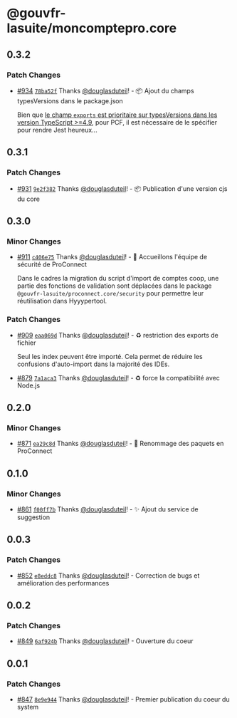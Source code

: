 # @gouvfr-lasuite/moncomptepro.core

## 0.3.2

### Patch Changes

- [#934](https://github.com/numerique-gouv/moncomptepro/pull/934) [`78ba52f`](https://github.com/numerique-gouv/moncomptepro/commit/78ba52f246fbb54e7b778347d47b9e05a55f6a71) Thanks [@douglasduteil](https://github.com/douglasduteil)! - 📦️ Ajout du champs typesVersions dans le package.json

  Bien que [le champ `exports` est prioritaire sur typesVersions dans les version TypeScript >=4.9](https://www.typescriptlang.org/docs/handbook/release-notes/typescript-4-9.html#exports-is-prioritized-over-typesversions), pour PCF, il est nécessaire de le spécifier pour rendre Jest heureux...

## 0.3.1

### Patch Changes

- [#931](https://github.com/numerique-gouv/moncomptepro/pull/931) [`9e2f382`](https://github.com/numerique-gouv/moncomptepro/commit/9e2f382a896330868e91f18c14978874e78691a9) Thanks [@douglasduteil](https://github.com/douglasduteil)! - 📦️ Publication d'une version cjs du core

## 0.3.0

### Minor Changes

- [#911](https://github.com/numerique-gouv/moncomptepro/pull/911) [`c406e75`](https://github.com/numerique-gouv/moncomptepro/commit/c406e7528fd74ee7efc49fb3dca7ddfa7cf32ddd) Thanks [@douglasduteil](https://github.com/douglasduteil)! - 👮 Accueillons l'équipe de sécurité de ProConnect

  Dans le cadres la migration du script d'import de comptes coop, une partie des fonctions de validation sont déplacées dans le package `@gouvfr-lasuite/proconnect.core/security` pour permettre leur réutilisation dans Hyyypertool.

### Patch Changes

- [#909](https://github.com/numerique-gouv/moncomptepro/pull/909) [`eaa069d`](https://github.com/numerique-gouv/moncomptepro/commit/eaa069dc8a19134bd2b30ba1a4c451dc6d13f2ec) Thanks [@douglasduteil](https://github.com/douglasduteil)! - ♻️ restriction des exports de fichier

  Seul les index peuvent être importé. Cela permet de réduire les confusions d'auto-import dans la majorité des IDEs.

- [#879](https://github.com/numerique-gouv/moncomptepro/pull/879) [`7a1aca3`](https://github.com/numerique-gouv/moncomptepro/commit/7a1aca395ed260ad77bd764e160eda48a66c54f9) Thanks [@douglasduteil](https://github.com/douglasduteil)! - :recycle: force la compatibilité avec Node.js

## 0.2.0

### Minor Changes

- [#871](https://github.com/numerique-gouv/moncomptepro/pull/871) [`ea29c8d`](https://github.com/numerique-gouv/moncomptepro/commit/ea29c8d6f5f63d7affef692470e9ac03763d0835) Thanks [@douglasduteil](https://github.com/douglasduteil)! - 🚚 Renommage des paquets en ProConnect

## 0.1.0

### Minor Changes

- [#861](https://github.com/numerique-gouv/moncomptepro/pull/861) [`f00ff7b`](https://github.com/numerique-gouv/moncomptepro/commit/f00ff7bed2d79f53712793c98f3a171d2a666748) Thanks [@douglasduteil](https://github.com/douglasduteil)! - ✨ Ajout du service de suggestion

## 0.0.3

### Patch Changes

- [#852](https://github.com/numerique-gouv/moncomptepro/pull/852) [`e8eddc8`](https://github.com/numerique-gouv/moncomptepro/commit/e8eddc802ed0fc56ecf127aa76730cc9bdb51089) Thanks [@douglasduteil](https://github.com/douglasduteil)! - Correction de bugs et amélioration des performances

## 0.0.2

### Patch Changes

- [#849](https://github.com/numerique-gouv/moncomptepro/pull/849) [`6af924b`](https://github.com/numerique-gouv/moncomptepro/commit/6af924bec7a5fa74cfc07adcdc6eda7ac725ba0e) Thanks [@douglasduteil](https://github.com/douglasduteil)! - Ouverture du coeur

## 0.0.1

### Patch Changes

- [#847](https://github.com/numerique-gouv/moncomptepro/pull/847) [`8e9e944`](https://github.com/numerique-gouv/moncomptepro/commit/8e9e944e99ae27b5f5fbb225885826a2e933d076) Thanks [@douglasduteil](https://github.com/douglasduteil)! - Premier publication du coeur du system
